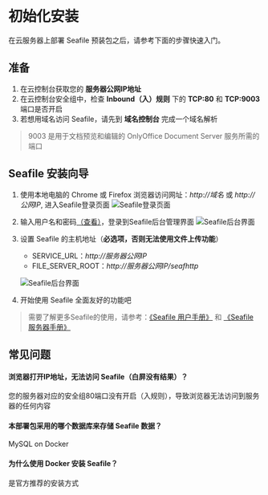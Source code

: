 # 初始化安装

在云服务器上部署 Seafile 预装包之后，请参考下面的步骤快速入门。

## 准备

1. 在云控制台获取您的 **服务器公网IP地址** 
2. 在云控制台安全组中，检查 **Inbound（入）规则** 下的 **TCP:80** 和 **TCP:9003** 端口是否开启
3. 若想用域名访问 Seafile，请先到 **域名控制台** 完成一个域名解析

> 9003 是用于文档预览和编辑的 OnlyOffice Document Server 服务所需的端口

## Seafile 安装向导

1. 使用本地电脑的 Chrome 或 Firefox 浏览器访问网址：*http://域名* 或 *http://公网IP*, 进入Seafile登录页面
   ![Seafile登录页面](http://libs.websoft9.com/Websoft9/DocsPicture/zh/seafile/seafile-login-websoft9.png)

2. 输入用户名和密码[（查看）](/zh/stack-accounts.md)，登录到Seafile后台管理界面
   ![Seafile后台界面](http://libs.websoft9.com/Websoft9/DocsPicture/zh/seafile/seafile-bk-websoft9.png)

3. 设置 Seafile 的主机地址（**必选项，否则无法使用文件上传功能**）

   - SERVICE_URL：*http://服务器公网IP*
   - FILE_SERVER_ROOT：*http://服务器公网IP/seafhttp*

   ![Seafile后台界面](https://libs.websoft9.com/Websoft9/DocsPicture/zh/seafile/seafile-seturl-websoft9.png)


4. 开始使用 Seafile 全面友好的功能吧

> 需要了解更多Seafile的使用，请参考：[《Seafile 用户手册》](https://help.seafile.com/zh/) 和 [《Seafile 服务器手册》](http://manual-cn.seafile.com/)

## 常见问题

#### 浏览器打开IP地址，无法访问 Seafile（白屏没有结果）？

您的服务器对应的安全组80端口没有开启（入规则），导致浏览器无法访问到服务器的任何内容

#### 本部署包采用的哪个数据库来存储 Seafile 数据？

MySQL on Docker

#### 为什么使用 Docker 安装 Seafile？

是官方推荐的安装方式
